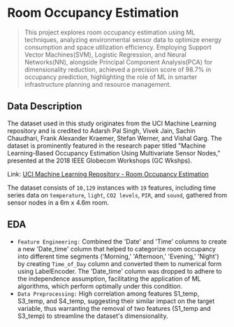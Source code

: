 # Room Occupancy Estimation

> This project explores room occupancy estimation using ML techniques, analyzing environmental sensor data to optimize energy consumption and space utilization efficiency. Employing Support Vector Machines(SVM), Logistic Regression, and Neural Networks(NN), alongside Principal Component Analysis(PCA) for dimensionality reduction, achieved a precision score of 98.7% in occupancy prediction, highlighting the role of ML in smarter infrastructure planning and resource management.


## Data Description
The dataset used in this study originates from the UCI Machine Learning repository and is credited to Adarsh Pal Singh, Vivek Jain, Sachin Chaudhari, Frank Alexander Kraemer, Stefan Werner, and Vishal Garg. The dataset is prominently featured in the research paper titled "Machine Learning-Based Occupancy Estimation Using Multivariate Sensor Nodes," presented at the 2018 IEEE Globecom Workshops (GC Wkshps).

Link: [UCI Machine Learning Repository - Room Occupancy Estimation](https://archive.ics.uci.edu/dataset/864/room+occupancy+estimation)

The dataset consists of `10,129` instances with `19` features, including time series data on `temperature`, `light`, `CO2 levels`, `PIR`, and `sound`, gathered from sensor nodes in a 6m x 4.6m room.


## EDA
- `Feature Engineering:` Combined the 'Date' and 'Time' columns to create a new 'Date_time' column that helped to categorize room occupancy into different time segments ('Morning,' 'Afternoon,' 'Evening,' 'Night') by creating `Time_of_Day` column and converted them to numerical form using LabelEncoder. The 'Date_time' column was dropped to adhere to the independence assumption, facilitating the application of ML algorithms, which perform optimally under this condition.
-  `Data Preprocessing:` High correlation among features S1_temp, S3_temp, and S4_temp, suggesting their similar impact on the target variable, thus warranting the removal of two features (S1_temp and S3_temp) to streamline the dataset's dimensionality.
